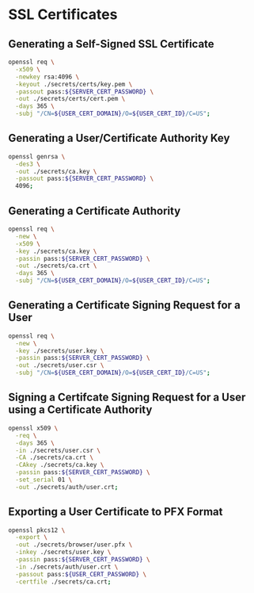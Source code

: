 # SSL Certificates

## Generating a Self-Signed SSL Certificate

```sh
openssl req \
  -x509 \
  -newkey rsa:4096 \
  -keyout ./secrets/certs/key.pem \
  -passout pass:${SERVER_CERT_PASSWORD} \
  -out ./secrets/certs/cert.pem \
  -days 365 \
  -subj "/CN=${USER_CERT_DOMAIN}/O=${USER_CERT_ID}/C=US";
```

## Generating a User/Certificate Authority Key

```sh
openssl genrsa \
  -des3 \
  -out ./secrets/ca.key \
  -passout pass:${SERVER_CERT_PASSWORD} \
  4096;
```

## Generating a Certificate Authority

```sh
openssl req \
  -new \
  -x509 \
  -key ./secrets/ca.key \
  -passin pass:${SERVER_CERT_PASSWORD} \
  -out ./secrets/ca.crt \
  -days 365 \
  -subj "/CN=${USER_CERT_DOMAIN}/O=${USER_CERT_ID}/C=US";
```

## Generating a Certificate Signing Request for a User

```sh
openssl req \
  -new \
  -key ./secrets/user.key \
  -passin pass:${SERVER_CERT_PASSWORD} \
  -out ./secrets/user.csr \
  -subj "/CN=${USER_CERT_DOMAIN}/O=${USER_CERT_ID}/C=US";
```

## Signing a Certifcate Signing Request for a User using a Certificate Authority

```sh
openssl x509 \
  -req \
  -days 365 \
  -in ./secrets/user.csr \
  -CA ./secrets/ca.crt \
  -CAkey ./secrets/ca.key \
  -passin pass:${SERVER_CERT_PASSWORD} \
  -set_serial 01 \
  -out ./secrets/auth/user.crt;
```

## Exporting a User Certificate to PFX Format

```sh
openssl pkcs12 \
  -export \
  -out ./secrets/browser/user.pfx \
  -inkey ./secrets/user.key \
  -passin pass:${SERVER_CERT_PASSWORD} \
  -in ./secrets/auth/user.crt \
  -passout pass:${USER_CERT_PASSWORD} \
  -certfile ./secrets/ca.crt;
```